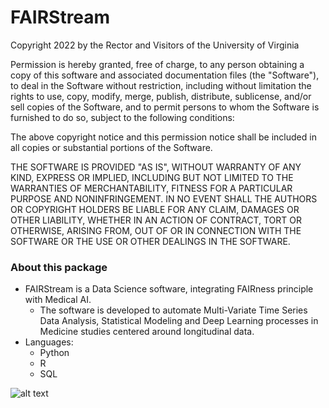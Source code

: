 # FAIRStream

Copyright 2022 by the Rector and Visitors of the University of Virginia

Permission is hereby granted, free of charge, to any person obtaining a copy of this software and associated documentation files (the "Software"), to deal in the Software without restriction, including without limitation the rights to use, copy, modify, merge, publish, distribute, sublicense, and/or sell copies of the Software, and to permit persons to whom the Software is furnished to do so, subject to the following conditions:

The above copyright notice and this permission notice shall be included in all copies or substantial portions of the Software.

THE SOFTWARE IS PROVIDED "AS IS", WITHOUT WARRANTY OF ANY KIND, EXPRESS OR IMPLIED, INCLUDING BUT NOT LIMITED TO THE WARRANTIES OF MERCHANTABILITY, FITNESS FOR A PARTICULAR PURPOSE AND NONINFRINGEMENT. IN NO EVENT SHALL THE AUTHORS OR COPYRIGHT HOLDERS BE LIABLE FOR ANY CLAIM, DAMAGES OR OTHER LIABILITY, WHETHER IN AN ACTION OF CONTRACT, TORT OR OTHERWISE, ARISING FROM, OUT OF OR IN CONNECTION WITH THE SOFTWARE OR THE USE OR OTHER DEALINGS IN THE SOFTWARE.

### About this package
* FAIRStream is a Data Science software, integrating FAIRness principle with Medical AI. 
  * The software is developed to automate Multi-Variate Time Series Data Analysis, Statistical Modeling and Deep Learning processes in Medicine studies centered around longitudinal data. 
* Languages: 
  * Python
  * R
  * SQL

![alt text](https://github.com/UVA-CAMA/FAIRStream/blob/main/resources/poster.png)
